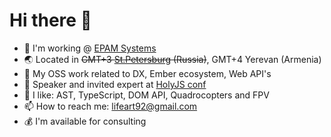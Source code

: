 # Hi there 👋

- 🧘 I'm working @ [EPAM Systems](https://epam.com/)
- :earth_asia: Located in ~~GMT+3 [St.Petersburg](https://youtu.be/SUff9wXxlfE?t=11) (Russia)~~, GMT+4 Yerevan (Armenia)
- 🔭 My OSS work related to DX, Ember ecosystem, Web API's
- :mega: Speaker and invited expert at [HolyJS conf](https://holyjs.ru/en/)
- 🌱 I like: AST, TypeScript, DOM API, Quadrocopters and FPV
- 📫 How to reach me: <a href="mailto:lifeart92@gmail.com">lifeart92@gmail.com</a>
- :moneybag: I'm available for consulting

<img src="https://github-readme-stats.vercel.app/api?username=lifeart&&show_icons=true" alt="" role="presentation" />
